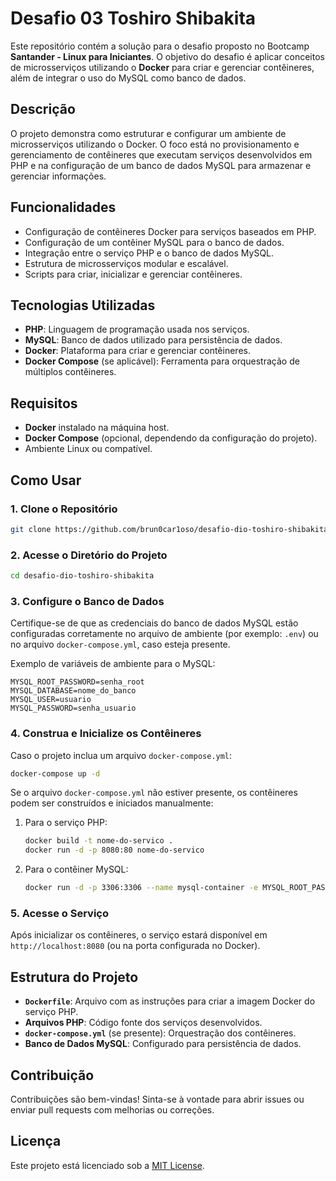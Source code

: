 # Desafio 03 Toshiro Shibakita

Este repositório contém a solução para o desafio proposto no Bootcamp **Santander - Linux para Iniciantes**. O objetivo do desafio é aplicar conceitos de microsserviços utilizando o **Docker** para criar e gerenciar contêineres, além de integrar o uso do MySQL como banco de dados.

## Descrição

O projeto demonstra como estruturar e configurar um ambiente de microsserviços utilizando o Docker. O foco está no provisionamento e gerenciamento de contêineres que executam serviços desenvolvidos em PHP e na configuração de um banco de dados MySQL para armazenar e gerenciar informações.

## Funcionalidades

- Configuração de contêineres Docker para serviços baseados em PHP.
- Configuração de um contêiner MySQL para o banco de dados.
- Integração entre o serviço PHP e o banco de dados MySQL.
- Estrutura de microsserviços modular e escalável.
- Scripts para criar, inicializar e gerenciar contêineres.

## Tecnologias Utilizadas

- **PHP**: Linguagem de programação usada nos serviços.
- **MySQL**: Banco de dados utilizado para persistência de dados.
- **Docker**: Plataforma para criar e gerenciar contêineres.
- **Docker Compose** (se aplicável): Ferramenta para orquestração de múltiplos contêineres.

## Requisitos

- **Docker** instalado na máquina host.
- **Docker Compose** (opcional, dependendo da configuração do projeto).
- Ambiente Linux ou compatível.

## Como Usar

### 1. Clone o Repositório

```bash
git clone https://github.com/brun0car1oso/desafio-dio-toshiro-shibakita
```

### 2. Acesse o Diretório do Projeto

```bash
cd desafio-dio-toshiro-shibakita
```

### 3. Configure o Banco de Dados

Certifique-se de que as credenciais do banco de dados MySQL estão configuradas corretamente no arquivo de ambiente (por exemplo: `.env`) ou no arquivo `docker-compose.yml`, caso esteja presente.

Exemplo de variáveis de ambiente para o MySQL:

```env
MYSQL_ROOT_PASSWORD=senha_root
MYSQL_DATABASE=nome_do_banco
MYSQL_USER=usuario
MYSQL_PASSWORD=senha_usuario
```

### 4. Construa e Inicialize os Contêineres

Caso o projeto inclua um arquivo `docker-compose.yml`:

```bash
docker-compose up -d
```

Se o arquivo `docker-compose.yml` não estiver presente, os contêineres podem ser construídos e iniciados manualmente:

1. Para o serviço PHP:
   ```bash
   docker build -t nome-do-servico .
   docker run -d -p 8080:80 nome-do-servico
   ```

2. Para o contêiner MySQL:
   ```bash
   docker run -d -p 3306:3306 --name mysql-container -e MYSQL_ROOT_PASSWORD=senha_root mysql:latest
   ```

### 5. Acesse o Serviço

Após inicializar os contêineres, o serviço estará disponível em `http://localhost:8080` (ou na porta configurada no Docker).

## Estrutura do Projeto

- **`Dockerfile`**: Arquivo com as instruções para criar a imagem Docker do serviço PHP.
- **Arquivos PHP**: Código fonte dos serviços desenvolvidos.
- **`docker-compose.yml`** (se presente): Orquestração dos contêineres.
- **Banco de Dados MySQL**: Configurado para persistência de dados.

## Contribuição

Contribuições são bem-vindas! Sinta-se à vontade para abrir issues ou enviar pull requests com melhorias ou correções.

## Licença

Este projeto está licenciado sob a [MIT License](LICENSE).
